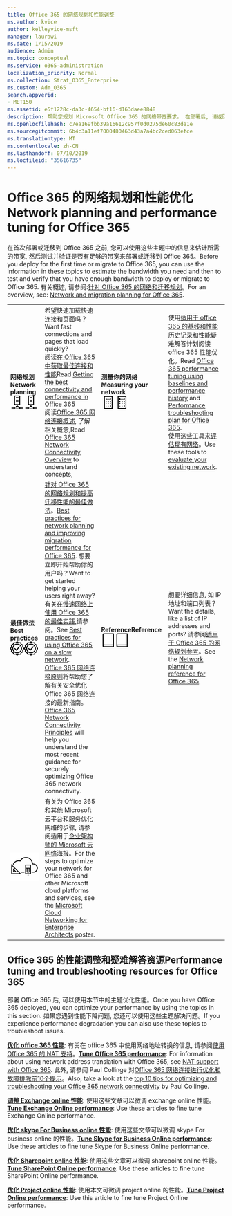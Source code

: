 ```yaml
---
title: Office 365 的网络规划和性能调整
ms.author: kvice
author: kelleyvice-msft
manager: laurawi
ms.date: 1/15/2019
audience: Admin
ms.topic: conceptual
ms.service: o365-administration
localization_priority: Normal
ms.collection: Strat_O365_Enterprise
ms.custom: Adm_O365
search.appverid:
- MET150
ms.assetid: e5f1228c-da3c-4654-bf16-d163daee8848
description: 帮助您规划 Microsoft Office 365 的网络带宽要求。 在部署后, 请返回此处对 Office 365 性能进行微调和故障排除。
ms.openlocfilehash: c7ea169fbb39a16612c957f0d0275de60c83de1e
ms.sourcegitcommit: 6b4c3a11ef7000480463d43a7a4bc2ced063efce
ms.translationtype: MT
ms.contentlocale: zh-CN
ms.lasthandoff: 07/10/2019
ms.locfileid: "35616735"
---
```

# <a name="network-planning-and-performance-tuning-for-office-365"></a><span data-ttu-id="38b70-104">Office 365 的网络规划和性能优化</span><span class="sxs-lookup"><span data-stu-id="38b70-104">Network planning and performance tuning for Office 365</span></span>
<span data-ttu-id="38b70-105">在首次部署或迁移到 Office 365 之前, 您可以使用这些主题中的信息来估计所需的带宽, 然后测试并验证是否有足够的带宽来部署或迁移到 Office 365。</span><span class="sxs-lookup"><span data-stu-id="38b70-105">Before you deploy for the first time or migrate to Office 365, you can use the information in these topics to estimate the bandwidth you need and then to test and verify that you have enough bandwidth to deploy or migrate to Office 365.</span></span> <span data-ttu-id="38b70-106">有关概述, 请参阅:[针对 Office 365 的网络和迁移规划](network-and-migration-planning.md)。</span><span class="sxs-lookup"><span data-stu-id="38b70-106">For an overview, see: [Network and migration planning for Office 365](network-and-migration-planning.md).</span></span>
  
|||||
|:-----|:-----|:-----|:-----|
|<span data-ttu-id="38b70-107">**网络规划**</span><span class="sxs-lookup"><span data-stu-id="38b70-107">**Network planning**</span></span> <br/> <span data-ttu-id="38b70-108">![网络](media/5e9dcd06-601b-4b28-88dc-f524e7548794.png)</span><span class="sxs-lookup"><span data-stu-id="38b70-108">![Network](media/5e9dcd06-601b-4b28-88dc-f524e7548794.png)</span></span>           <br/> |<span data-ttu-id="38b70-109">希望快速加载快速连接和页面吗？</span><span class="sxs-lookup"><span data-stu-id="38b70-109">Want fast connections and pages that load quickly?</span></span>  <br/> <span data-ttu-id="38b70-110">阅读[在 Office 365 中获取最佳连接和性能](https://aka.ms/o365perfprinciples)</span><span class="sxs-lookup"><span data-stu-id="38b70-110">Read [Getting the best connectivity and performance in Office 365](https://aka.ms/o365perfprinciples)</span></span> <br/> <span data-ttu-id="38b70-111">阅读[Office 365 网络连接概述](https://docs.microsoft.com/en-us/office365/enterprise/office-365-networking-overview), 了解相关概念,</span><span class="sxs-lookup"><span data-stu-id="38b70-111">Read [Office 365 Network Connectivity Overview](https://docs.microsoft.com/en-us/office365/enterprise/office-365-networking-overview) to understand concepts,</span></span>  <br/> |<span data-ttu-id="38b70-112">**测量你的网络**</span><span class="sxs-lookup"><span data-stu-id="38b70-112">**Measuring your network**</span></span> <br/> <span data-ttu-id="38b70-113">![计算器](media/d690a132-4884-40eb-a918-526bb3dff3cc.png)</span><span class="sxs-lookup"><span data-stu-id="38b70-113">![Calculator](media/d690a132-4884-40eb-a918-526bb3dff3cc.png)</span></span>           <br/> |<span data-ttu-id="38b70-114">使用[适用于 office 365 的](performance-troubleshooting-plan.md)[基线和性能历史记录](performance-tuning-using-baselines-and-history.md)和性能疑难解答计划阅读 office 365 性能优化。</span><span class="sxs-lookup"><span data-stu-id="38b70-114">Read [Office 365 performance tuning using baselines and performance history](performance-tuning-using-baselines-and-history.md) and [Performance troubleshooting plan for Office 365](performance-troubleshooting-plan.md).</span></span>  <br/> <span data-ttu-id="38b70-115">使用这些工具来[评估现有网络](network-and-migration-planning.md#calculators)。</span><span class="sxs-lookup"><span data-stu-id="38b70-115">Use these tools to [evaluate your existing network](network-and-migration-planning.md#calculators).</span></span>  <br/> |
|<span data-ttu-id="38b70-116">**最佳做法**</span><span class="sxs-lookup"><span data-stu-id="38b70-116">**Best practices**</span></span> <br/> <span data-ttu-id="38b70-117">![最佳做法](media/2a659a5c-1007-47d3-a6c6-a19e018ab29b.png)</span><span class="sxs-lookup"><span data-stu-id="38b70-117">![Best practices](media/2a659a5c-1007-47d3-a6c6-a19e018ab29b.png)</span></span>           <br/> |<span data-ttu-id="38b70-118">[针对 Office 365 的网络规划和提高迁移性能的最佳做法](network-and-migration-planning.md#BestPractices)。</span><span class="sxs-lookup"><span data-stu-id="38b70-118">[Best practices for network planning and improving migration performance for Office 365](network-and-migration-planning.md#BestPractices).</span></span> <span data-ttu-id="38b70-119">想要立即开始帮助你的用户吗？</span><span class="sxs-lookup"><span data-stu-id="38b70-119">Want to get started helping your users right away?</span></span> <span data-ttu-id="38b70-120">有关[在慢速网络上使用 Office 365 的最佳实践,](https://support.office.com/article/fd16c8d2-4799-4c39-8fd7-045f06640166)请参阅。</span><span class="sxs-lookup"><span data-stu-id="38b70-120">See [Best practices for using Office 365 on a slow network](https://support.office.com/article/fd16c8d2-4799-4c39-8fd7-045f06640166).</span></span>  <br/> <span data-ttu-id="38b70-121">[Office 365 网络连接原则](https://aka.ms/o365networkingprinciples)将帮助您了解有关安全优化 Office 365 网络连接的最新指南。</span><span class="sxs-lookup"><span data-stu-id="38b70-121">[Office 365 Network Connectivity Principles](https://aka.ms/o365networkingprinciples) will help you understand the most recent guidance for securely optimizing Office 365 network connectivity.</span></span>  <br/> |<span data-ttu-id="38b70-122">**Reference**</span><span class="sxs-lookup"><span data-stu-id="38b70-122">**Reference**</span></span> <br/> <span data-ttu-id="38b70-123">![书籍或日记](media/56dff3c1-f605-48d8-811f-7d13ce639ecd.png)</span><span class="sxs-lookup"><span data-stu-id="38b70-123">![Book or Journal](media/56dff3c1-f605-48d8-811f-7d13ce639ecd.png)</span></span>           <br/> |<span data-ttu-id="38b70-124">想要详细信息, 如 IP 地址和端口列表？</span><span class="sxs-lookup"><span data-stu-id="38b70-124">Want the details, like a list of IP addresses and ports?</span></span> <span data-ttu-id="38b70-125">请参阅[适用于 Office 365 的网络规划参考](network-and-migration-planning.md#NetReference)。</span><span class="sxs-lookup"><span data-stu-id="38b70-125">See the [Network planning reference for Office 365](network-and-migration-planning.md#NetReference).</span></span>  <br/> |
|![请参阅适用于企业架构师的 Microsoft 云网络海报](media/3094be9f-2407-4fa5-896d-aa66ef7b9bb9.png)           <br/> |<span data-ttu-id="38b70-127">有关为 Office 365 和其他 Microsoft 云平台和服务优化网络的步骤, 请参阅适用于[企业架构师的 Microsoft 云网络](https://aka.ms/cloudarchnetworking)海报。</span><span class="sxs-lookup"><span data-stu-id="38b70-127">For the steps to optimize your network for Office 365 and other Microsoft cloud platforms and services, see the [Microsoft Cloud Networking for Enterprise Architects](https://aka.ms/cloudarchnetworking) poster.</span></span>  <br/> |
   
## <a name="performance-tuning-and-troubleshooting-resources-for-office-365"></a><span data-ttu-id="38b70-128">Office 365 的性能调整和疑难解答资源</span><span class="sxs-lookup"><span data-stu-id="38b70-128">Performance tuning and troubleshooting resources for Office 365</span></span>
<span data-ttu-id="38b70-129"><a name="apptuning"> </a></span><span class="sxs-lookup"><span data-stu-id="38b70-129"></span></span>

<span data-ttu-id="38b70-130">部署 Office 365 后, 可以使用本节中的主题优化性能。</span><span class="sxs-lookup"><span data-stu-id="38b70-130">Once you have Office 365 deployed, you can optimize your performance by using the topics in this section.</span></span> <span data-ttu-id="38b70-131">如果您遇到性能下降问题, 您还可以使用这些主题解决问题。</span><span class="sxs-lookup"><span data-stu-id="38b70-131">If you experience performance degradation you can also use these topics to troubleshoot issues.</span></span>
  
 <span data-ttu-id="38b70-132">**[优化 office 365 性能](tune-office-365-performance.md)**: 有关在 office 365 中使用网络地址转换的信息, 请参阅[使用 Office 365 的 NAT 支持](nat-support-with-office-365.md)。</span><span class="sxs-lookup"><span data-stu-id="38b70-132">**[Tune Office 365 performance](tune-office-365-performance.md)**: For information about using network address translation with Office 365, see [NAT support with Office 365](nat-support-with-office-365.md).</span></span> <span data-ttu-id="38b70-133">此外, 请参阅 Paul Collinge 对[Office 365 网络连接进行优化和故障排除前10个提示](https://blogs.technet.com/b/onthewire/archive/2014/06/18/top-10-tips-for-optimising-amp-troubleshooting-your-office-365-network-connectivity.aspx)。</span><span class="sxs-lookup"><span data-stu-id="38b70-133">Also, take a look at the [top 10 tips for optimizing and troubleshooting your Office 365 network connectivity](https://blogs.technet.com/b/onthewire/archive/2014/06/18/top-10-tips-for-optimising-amp-troubleshooting-your-office-365-network-connectivity.aspx) by Paul Collinge.</span></span> 
  
 <span data-ttu-id="38b70-134">**[调整 Exchange online 性能](tune-exchange-online-performance.md)**: 使用这些文章可以微调 exchange online 性能。</span><span class="sxs-lookup"><span data-stu-id="38b70-134">**[Tune Exchange Online performance](tune-exchange-online-performance.md)**: Use these articles to fine tune Exchange Online performance.</span></span> 
  
 <span data-ttu-id="38b70-135">**[优化 skype For Business online 性能](tune-skype-for-business-online-performance.md)**: 使用这些文章可以微调 skype For business online 的性能。</span><span class="sxs-lookup"><span data-stu-id="38b70-135">**[Tune Skype for Business Online performance](tune-skype-for-business-online-performance.md)**: Use these articles to fine tune Skype for Business Online performance.</span></span> 
  
 <span data-ttu-id="38b70-136">**[优化 Sharepoint online 性能](tune-sharepoint-online-performance.md)**: 使用这些文章可以微调 sharepoint online 性能。</span><span class="sxs-lookup"><span data-stu-id="38b70-136">**[Tune SharePoint Online performance](tune-sharepoint-online-performance.md)**: Use these articles to fine tune SharePoint Online performance.</span></span> 
  
 <span data-ttu-id="38b70-137">**[优化 Project online 性能](https://support.office.com/article/12ba0ebd-c616-42e5-b9b6-cad570e8409c)**: 使用本文可微调 project online 的性能。</span><span class="sxs-lookup"><span data-stu-id="38b70-137">**[Tune Project Online performance](https://support.office.com/article/12ba0ebd-c616-42e5-b9b6-cad570e8409c)**: Use this article to fine tune Project Online performance.</span></span> 
  

